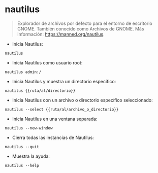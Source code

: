 # nautilus

> Explorador de archivos por defecto para el entorno de escritorio GNOME.
> También conocido como Archivos de GNOME.
> Más información: <https://manned.org/nautilus>.

- Inicia Nautilus:

`nautilus`

- Inicia Nautilus como usuario root:

`nautilus admin:/`

- Inicia Nautilus y muestra un directorio específico:

`nautilus {{ruta/al/directorio}}`

- Inicia Nautilus con un archivo o directorio específico seleccionado:

`nautilus --select {{ruta/al/archivo_o_directorio}}`

- Inicia Nautilus en una ventana separada:

`nautilus --new-window`

- Cierra todas las instancias de Nautilus:

`nautilus --quit`

- Muestra la ayuda:

`nautilus --help`
